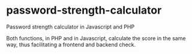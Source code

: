# password-strength-calculator
Password strength calculator in Javascript and PHP


Both functions, in PHP and in Javascript, calculate the score in the same way, thus facilitating a frontend and backend check.
